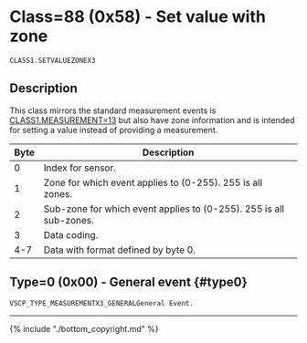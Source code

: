 # Class=88 (0x58) - Set value with zone

    CLASS1.SETVALUEZONEX3

## Description

This class mirrors the standard measurement events is [CLASS1.MEASUREMENT=13](./class1.measurementx3.md) but also have zone information and is intended for setting a value instead of providing a measurement.

 | Byte | Description                                                        |
 | ---- | -----------                                                        |
 | 0    | Index for sensor.                                                  |
 | 1    | Zone for which event applies to (0-255). 255 is all zones.         |
 | 2    | Sub-zone for which event applies to (0-255). 255 is all sub-zones. |
 | 3    | Data coding.                                                       |
 | 4-7  | Data with format defined by byte 0.                                |

## Type=0 (0x00) - General event {#type0}
    VSCP_TYPE_MEASUREMENTX3_GENERALGeneral Event.

----

{% include "./bottom_copyright.md" %}